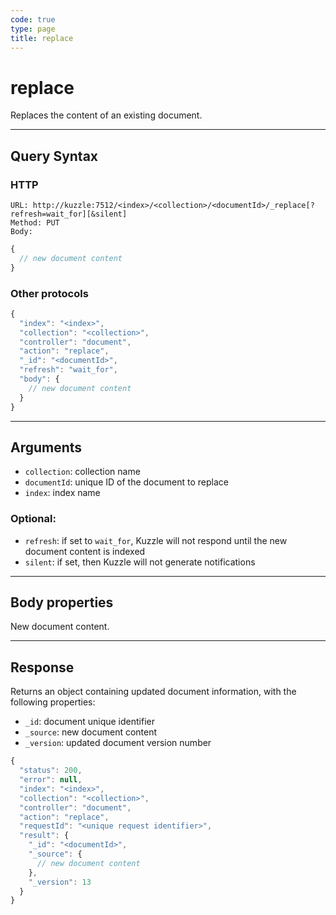 ```yaml
---
code: true
type: page
title: replace
---
```


# replace



Replaces the content of an existing document.

---

## Query Syntax

### HTTP

```http
URL: http://kuzzle:7512/<index>/<collection>/<documentId>/_replace[?refresh=wait_for][&silent]
Method: PUT
Body:
```

```js
{
  // new document content
}
```

### Other protocols

```js
{
  "index": "<index>",
  "collection": "<collection>",
  "controller": "document",
  "action": "replace",
  "_id": "<documentId>",
  "refresh": "wait_for",
  "body": {
    // new document content
  }
}
```

---

## Arguments

- `collection`: collection name
- `documentId`: unique ID of the document to replace
- `index`: index name

### Optional:

- `refresh`: if set to `wait_for`, Kuzzle will not respond until the new document content is indexed
- `silent`: if set, then Kuzzle will not generate notifications <SinceBadge version="2.9.2" />

---

## Body properties

New document content.

---

## Response

Returns an object containing updated document information, with the following properties:

- `_id`: document unique identifier
- `_source`: new document content
- `_version`: updated document version number

```js
{
  "status": 200,
  "error": null,
  "index": "<index>",
  "collection": "<collection>",
  "controller": "document",
  "action": "replace",
  "requestId": "<unique request identifier>",
  "result": {
    "_id": "<documentId>",
    "_source": {
      // new document content
    },
    "_version": 13
  }
}
```
